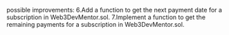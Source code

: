 possible improvements:
6.Add a function to get the next payment date for a subscription in Web3DevMentor.sol.
7.Implement a function to get the remaining payments for a subscription in Web3DevMentor.sol.
